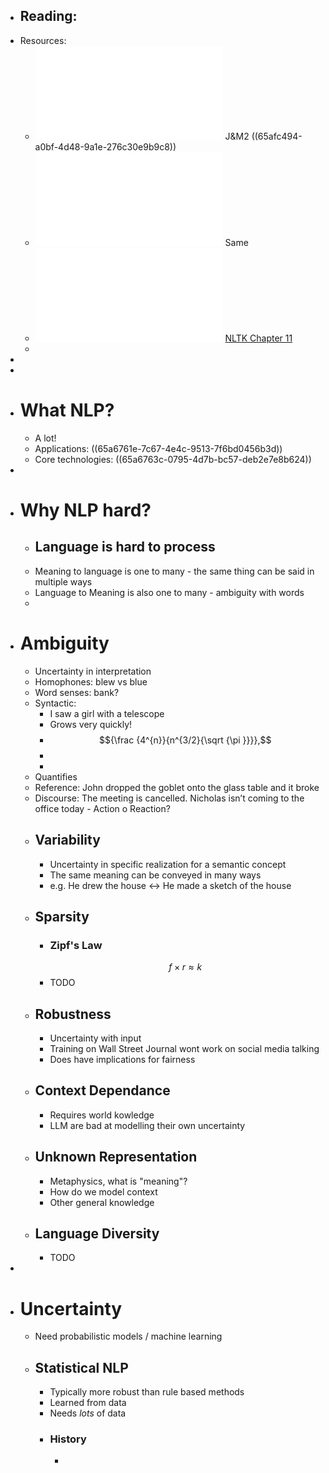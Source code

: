 - Reading:
	-
- Resources:
	- ![01slides.pdf](../assets/01slides_1705407301677_0.pdf) J&M2 ((65afc494-a0bf-4d48-9a1e-276c30e9b9c8))
	- ![02slides.pdf](../assets/02slides_1705580277335_0.pdf) Same
	- ![03slides.pdf](../assets/fnlp03slides_1705580082402_0.pdf) [NLTK Chapter 11](https://www.nltk.org/book_1ed/ch11.html)
	-
-
-
- # What NLP?
	- A lot!
	- Applications:
	  ((65a6761e-7c67-4e4c-9513-7f6bd0456b3d))
	- Core technologies:
	  ((65a6763c-0795-4d7b-bc57-deb2e7e8b624))
-
- # Why NLP hard?
	- ## Language is hard to process
	- Meaning to language is one to many - the same thing can be said in multiple ways
	- Language to Meaning is also one to many - ambiguity with words
	-
- # Ambiguity
	- Uncertainty in interpretation
	- Homophones: blew vs blue
	- Word senses: bank?
	- Syntactic:
		- I saw a girl with a telescope
		- Grows very quickly!
		- $${\frac {4^{n}}{n^{3/2}{\sqrt {\pi }}}},$$
		-
		-
	- Quantifies
	- Reference: John dropped the goblet onto the glass table and it broke
	- Discourse: The meeting is cancelled. Nicholas isn’t coming to the office today - Action o Reaction?
	- ## Variability
		- Uncertainty in specific realization for a semantic concept
		- The same meaning can be conveyed in many ways
		- e.g. He drew the house <-> He made a sketch of the house
	- ## Sparsity
		- ### Zipf's Law
		  $$f \times r \approx k$$
		- TODO
	- ## Robustness
		- Uncertainty with input
		- Training on Wall Street Journal wont work on social media talking
		- Does have implications for fairness
	- ## Context Dependance
		- Requires world kowledge
		- LLM are bad at modelling their own uncertainty
	- ## Unknown Representation
		- Metaphysics, what is "meaning"?
		- How do we model context
		- Other general knowledge
	- ## Language Diversity
		- TODO
-
- # Uncertainty
	- Need probabilistic models / machine learning
	- ## Statistical NLP
		- Typically more robust than rule based methods
		- Learned from data
		- Needs *lots* of data
		- ### History
			-